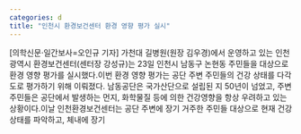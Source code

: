 ```yaml
---
categories: d
title: "인천시 환경보건센터 환경 영향 평가 실시"
---
```

[의학신문·일간보사=오인규 기자] 가천대 길병원(원장 김우경)에서 운영하고 있는 인천광역시 환경보건센터(센터장 강성규)는 23일 인천시 남동구 논현동 주민들을 대상으로 환경 영향 평가를 실시했다.이번 환경 영향 평가는 공단 주변 주민들의 건강 상태를 다각도로 평가하기 위해 이뤄졌다. 남동공단은 국가산단으로 설립된 지 50년이 넘었고, 주변 주민들은 공단에서 발생하는 먼지, 화학물질 등에 의한 건강영향을 항상 우려하고 있는 상황이다.이날 인천환경보건센터는 공단 주변에 장기 거주한 주민들 대상으로 현재 건강상태를 파악하고, 체내에 장기